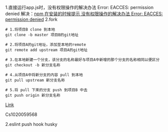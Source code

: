 1.直接运行app.js时，没有权限操作的解决办法 Error: EACCES: permission denied
解决：[npm 在安装的时候提示 没有权限操作的解决办法 Error: EACCES: permission denied](https://segmentfault.com/a/1190000018660227)
2.fork
```
# 1.将项目B clone 到本地
git clone -b master 项目B的git地址

# 2.将项目A的git地址，添加至本地的remote
git remote add upstream 项目A的git地址

# 3.在本地新建一个分支，该分支的名称最好与项目A中新增的那个分支的名称相同以便区分
git checkout -b 新分支名称

# 4.从项目A中将新分支的内容 pull 到本地
git pull upstream 新分支名称

# 5.将 pull 下来的分支 push 到项目B 中去
git push origin 新分支名称
```
[Link](https://segmentfault.com/q/1010000004228020)

Cs1020059568

2.eslint push hook
husky


